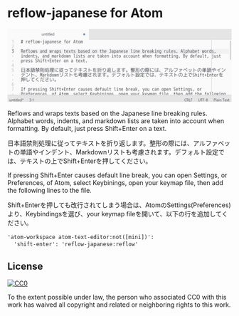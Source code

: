 # reflow-japanese for Atom

![Screenshot](https://raw.githubusercontent.com/data9824/reflow-japanese/master/screenshot.gif)

Reflows and wraps texts based on the Japanese line breaking rules. Alphabet words, indents, and markdown lists are taken into account when formatting. By default, just press Shift+Enter on a text.

日本語禁則処理に従ってテキストを折り返します。整形の際には、アルファベットの単語やインデント、Markdownリストも考慮されます。デフォルト設定では、テキストの上でShift+Enterを押してください。

If pressing Shift+Enter causes default line break, you can open Settings, or Preferences, of Atom, select Keybinings, open your keymap file, then add the following lines to the file.

Shift+Enterを押しても改行されてしまう場合は、AtomのSettings(Preferences)より、Keybindingsを選び、your keymap fileを開いて、以下の行を追加してください。

```
'atom-workspace atom-text-editor:not([mini])':
  'shift-enter': 'reflow-japanese:reflow'
```

## License

[![CC0](http://i.creativecommons.org/p/zero/1.0/88x31.png)](http://creativecommons.org/publicdomain/zero/1.0/)

To the extent possible under law, the person who associated CC0 with this work has waived all copyright and related or neighboring rights to this work.
